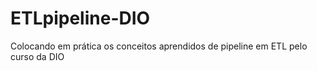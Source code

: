 # ETLpipeline-DIO
Colocando em prática os conceitos aprendidos de pipeline em ETL pelo curso da DIO
